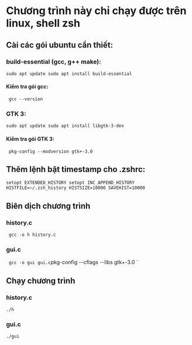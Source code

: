 # Chương trình này chỉ chạy được trên linux, shell zsh
## Cài các gói ubuntu cần thiết:
### build-essential (gcc, g++ make):
`
sudo apt update
sudo apt install build-essential
`
#### Kiểm tra gói gcc:
` 
gcc --version
`
### GTK 3:
`
sudo apt update
sudo apt install libgtk-3-dev
`
#### Kiểm tra gói GTK 3: 
` 
pkg-config --modversion gtk+-3.0
`
## Thêm lệnh bật timestamp cho .zshrc:
`
setopt EXTENDED_HISTORY
setopt INC_APPEND_HISTORY
HISTFILE=~/.zsh_history
HISTSIZE=10000
SAVEHIST=10000
`
## Biên dịch chương trình
### history.c
` 
gcc -o h history.c
`
### gui.c
` 
gcc -o gui gui.c `pkg-config --cflags --libs gtk+-3.0
`
## Chạy chương trình
### history.c
`
./h
`
### gui.c
`
./gui
`
